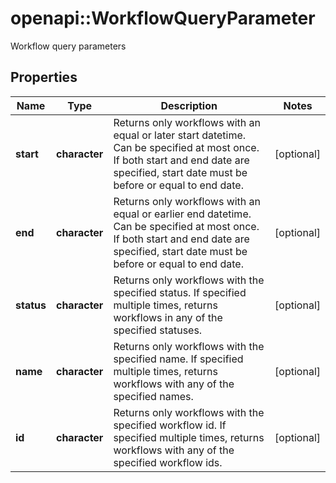 # openapi::WorkflowQueryParameter

Workflow query parameters

## Properties
Name | Type | Description | Notes
------------ | ------------- | ------------- | -------------
**start** | **character** | Returns only workflows with an equal or later start datetime.  Can be specified at most once. If both start and end date are specified, start date must be before or equal to end date.  | [optional] 
**end** | **character** | Returns only workflows with an equal or earlier end datetime.  Can be specified at most once. If both start and end date are specified, start date must be before or equal to end date.  | [optional] 
**status** | **character** | Returns only workflows with the specified status.  If specified multiple times, returns workflows in any of the specified statuses.  | [optional] 
**name** | **character** | Returns only workflows with the specified name.  If specified multiple times, returns workflows with any of the specified names.  | [optional] 
**id** | **character** | Returns only workflows with the specified workflow id.  If specified multiple times, returns workflows with any of the specified workflow ids.  | [optional] 


